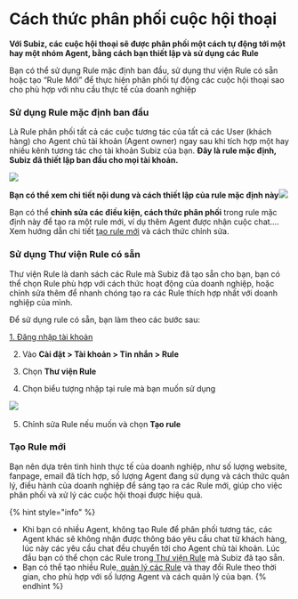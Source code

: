 # Cách thức phân phối cuộc hội thoại

**Với Subiz, các cuộc hội thoại sẽ được phân phối một cách tự động tới một hay một nhóm Agent, bằng cách bạn thiết lập và sử dụng các Rule**

Bạn có thể sử dụng Rule mặc định ban đầu, sử dụng thư viện Rule có sẵn hoặc tạo “Rule Mới” để thực hiện phân phối tự động các cuộc hội thoại sao cho phù hợp với nhu cầu thực tế của doanh nghiệp  


### **Sử dụng Rule mặc định ban đầu**

Là Rule phân phối tất cả các cuộc tương tác của tất cả các User \(khách hàng\) cho Agent chủ tài khoản \(Agent owner\) ngay sau khi tích hợp một hay nhiều kênh tương tác cho tài khoản Subiz của bạn. **Đây là rule mặc định, Subiz đã thiết lập ban đầu cho mọi tài khoản.**

![](https://docv4.subiz.com/wp-content/uploads/2018/02/Rule-m%E1%BA%B7c-%C4%91%E1%BB%8Bnh-1.jpg)

**Bạn có thể xem chi tiết nội dung và cách thiết lập của rule mặc định này**![](https://docv4.subiz.com/wp-content/uploads/2018/04/Rule-m%E1%BA%B7c-%C4%91%E1%BB%8Bnh-2.jpg)

Bạn có thể **chỉnh sửa các điều kiện, cách thức phân phối** trong rule mặc định này để tạo ra một rule mới, ví dụ thêm Agent được nhận cuộc chat…. Xem hướng dẫn chi tiết [tạo rule mới](https://docv4.subiz.com/tao-rule-moi/) và cách thức chỉnh sửa.

### **Sử dụng Thư viện Rule có sẵn**

Thư viện Rule là danh sách các Rule mà Subiz đã tạo sẵn cho bạn, bạn có thể chọn Rule phù hợp với cách thức hoạt động của doanh nghiệp, hoặc chỉnh sửa thêm để nhanh chóng tạo ra các Rule thích hợp nhất với doanh nghiệp của mình.

Để sử dụng rule có sẵn, bạn làm theo các bước sau:

​[1. Đăng nhập tài khoản](http://widgetv4.subiz.com/)​

2. Vào **Cài đặt &gt; Tài khoản &gt; Tin nhắn &gt; Rule**

3. Chọn **Thư viện Rule**

4. Chọn biểu tượng nhập tại rule mà bạn muốn sử dụng

 ![](http://docv4.subiz.com/wp-content/uploads/2018/01/import-rule.png)​

5. Chỉnh sửa Rule nếu muốn và chọn **Tạo rule**

### **Tạo Rule mới**

Bạn nên dựa trên tình hình thực tế của doanh nghiệp, như số lượng website, fanpage, email đã tích hợp, số lượng Agent đang sử dụng và cách thức quản lý, điều hành của doanh nghiệp để sáng tạo ra các Rule mới, giúp cho việc phân phối và xử lý các cuộc hội thoại được hiệu quả.

{% hint style="info" %}
* Khi bạn có nhiều Agent, không tạo Rule để phân phối tương tác, các Agent khác sẽ không nhận được thông báo yêu cầu chat từ khách hàng, lúc này các yêu cầu chat đều chuyển tới cho Agent chủ tài khoản. Lúc đầu bạn có thể chọn các Rule trong[ Thư viện Rule](https://docv4.subiz.com/su-dung-thu-vien-rule/) mà Subiz đã tạo sẵn.
* Bạn có thể tạo nhiều Rule,[ quản lý các Rule](https://docv4.subiz.com/quan-ly-danh-sach-rule/) và thay đổi Rule theo thời gian, cho phù hợp với số lượng Agent và cách quản lý của bạn.
{% endhint %}



